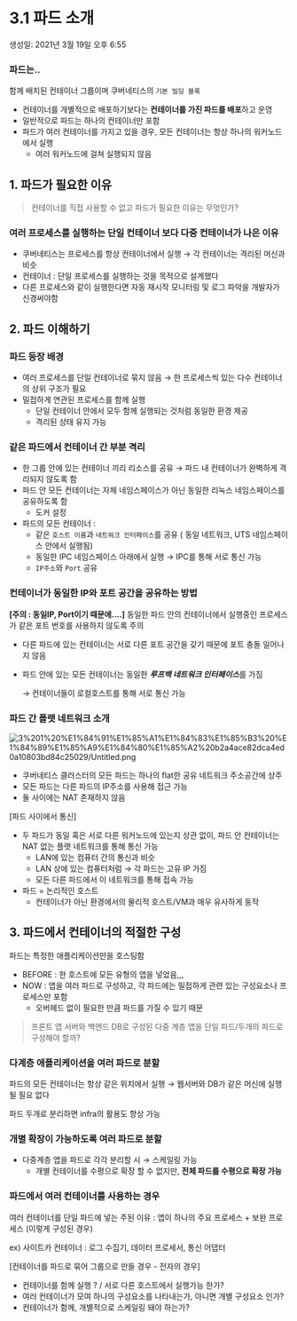 # 3.1 파드 소개

생성일: 2021년 3월 19일 오후 6:55

### 파드는..

함께 배치된 컨테이너 그룹이며 쿠버네티스의 `기본 빌딩 블록`

- 컨테이너를 개별적으로 배포하기보다는 **컨테이너를 가진 파드를 배포**하고 운영
- 일반적으로 파드는 하나의 컨테이너만 포함
- 파드가 여러 컨테이너를 가지고 있을 경우, 모든 컨테이너는 항상 하나의 워커노드에서 실행
    - 여러 워커노드에 걸쳐 실행되지 않음

## 1. 파드가 필요한 이유

> 컨테이너를 직접 사용할 수 없고 파드가 필요한 이유는 무엇인가?

### 여러 프로세스를 실행하는 단일 컨테이너 보다 다중 컨테이너가 나은 이유

- 쿠버네티스는 프로세스를 항상 컨테이너에서 실행 → 각 컨테이너는 격리된 머신과 비슷
- 컨테이너 : 단일 프로세스를 실행하는 것을 목적으로 설계했다
- 다른 프로세스와 같이 실행한다면 자동 재시작 모니터링 및 로그 파악을 개발자가 신경써야함

## 2. 파드 이해하기

### 파드 등장 배경

- 여러 프로세스를 단일 컨테이너로 묶지 않음 → 한 프로세스씩 있는 다수 컨테이너의 상위 구조가 필요
- 밀접하게 연관된 프로세스를 함께 실행
    - 단일 컨테이너 안에서 모두 함께 실행되는 것처럼 동일한 환경 제공
    - 격리된 상태 유지 가능

### 같은 파드에서 컨테이너 간 부분 격리

- 한 그룹 안에 있는 컨테이너 끼리 리소스를 공유 → 파드 내 컨테이너가 완벽하게 격리되지 않도록 함
- 파드 안 모든 컨테이너는 자체 네임스페이스가 아닌 동일한 리눅스 네임스페이스를 공유하도록 함
    - 도커 설정
- 파드의 모든 컨테이너 :
    - 같은 `호스트 이름`과 `네트워크 인터페이스`를 공유 ( 동일 네트워크, UTS 네임스페이스 안에서 실행됨)
    - 동일한 IPC 네임스페이스 아래에서 실행 → IPC를 통해 서로 통신 가능
    - `IP주소`와 `Port` 공유

### 컨테이너가 동일한 IP와 포트 공간을 공유하는 방법

**[주의 : 동일IP, Port이기 때문에....]**
동일한 파드 안의 컨테이너에서 실행중인 프로세스가 같은 포트 번호를 사용하지 않도록 주의

- 다른 파드에 있는 컨테이너는 서로 다른 포트 공간을 갖기 때문에 포트 충돌 일어나지 않음
- 파드 안에 있는 모든 컨테이너는 동일한 ***루프백 네트워크 인터페이스***를 가짐

    → 컨테이너들이 로컬호스트를 통해 서로 통신 가능

### 파드 간 플랫 네트워크 소개

![3%201%20%E1%84%91%E1%85%A1%E1%84%83%E1%85%B3%20%E1%84%89%E1%85%A9%E1%84%80%E1%85%A2%20b2a4ace82dca4ed0a10803bd84c25029/Untitled.png](3%201%20%E1%84%91%E1%85%A1%E1%84%83%E1%85%B3%20%E1%84%89%E1%85%A9%E1%84%80%E1%85%A2%20b2a4ace82dca4ed0a10803bd84c25029/Untitled.png)

- 쿠버네티스 클러스터의 모든 파드는 하나의 flat한 공유 네트워크 주소공간에 상주
- 모든 파드는 다른 파드의 IP주소를 사용해 접근 가능
- 둘 사이에는 NAT 존재하지 않음

[파드 사이에서 통신]

- 두 파드가 동일 혹은 서로 다른 워커노드에 있는지 상관 없이, 파드 안 컨테이너는 NAT 없는 플랫 네트워크를 통해 통신 가능
    - LAN에 있는 컴퓨터 간의 통신과 비슷
    - LAN 상에 있는 컴퓨터처럼 → 각 파드는 고유 IP 가짐
    - 모든 다른 파드에서 이 네트워크를 통해 접속 가능
- 파드 = 논리적인 호스트
    - 컨테이너가 아닌 환경에서의 물리적 호스트/VM과 매우 유사하게 동작

## 3. 파드에서 컨테이너의 적절한 구성

파드는 특정한 애플리케이션만을 호스팅함

- BEFORE : 한 호스트에 모든 유형의 앱을 넣었음,,,
- NOW : 앱을 여러 파드로 구성하고, 각 파드에는 밀접하게 관련 있는 구성요소나 프로세스만 포함
    - 오버헤드 없이 필요한 만큼 파드를 가질 수 있기 때문

> 프론트 앱 서버와 백엔드 DB로 구성된 다중 계층 앱을 단일 파드/두개의 파드로 구성해야 할까?

### 다계층 애플리케이션을 여러 파드로 분할

파드의 모든 컨테이너는 항상 같은 위치에서 실행 → 웹서버와 DB가 같은 머신에 실행될 필요 없다

파드 두개로 분리하면 infra의 활용도 향상 가능

### 개별 확장이 가능하도록 여러 파드로 분할

- 다중계층 앱을 파드로 각각 분리할 시 → 스케일링 가능
    - 개별 컨테이너를 수평으로 확장 할 수 없지만, **전체 파드를 수평으로 확장 가능**

### 파드에서 여러 컨테이너를 사용하는 경우

여러 컨테이너를 단일 파드에 넣는 주된 이유 : 앱이 하나의 주요 프로세스 + 보완 프로세스  (이렇게 구성된 경우)

ex) 사이트카 컨테이너 : 로그 수집기, 데이터 프로세서, 통신 어댑터

[컨테이너를 파드로 묶어 그룹으로 만들 경우 - 전자의 경우]

- 컨테이너를 함께 실행 ? / 서로 다른 호스트에서 실행가능 한가?
- 여러 컨테이너가 모여 하나의 구성요소를 나타내는가, 아니면 개별 구성요소 인가?
- 컨테이너가 함께, 개별적으로 스케일링 돼야 하는가?